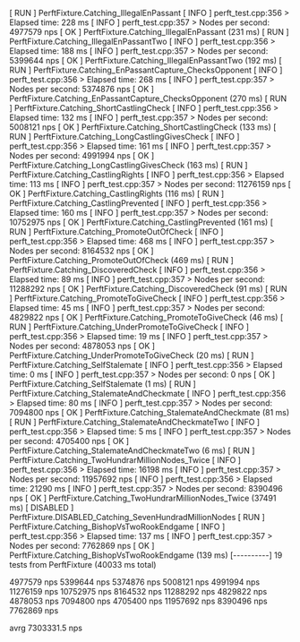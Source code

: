 [ RUN      ] PerftFixture.Catching_IllegalEnPassant
[     INFO ] perft_test.cpp:356 > Elapsed time: 228 ms
[     INFO ] perft_test.cpp:357 > Nodes per second: 4977579 nps
[       OK ] PerftFixture.Catching_IllegalEnPassant (231 ms)
[ RUN      ] PerftFixture.Catching_IllegalEnPassantTwo
[     INFO ] perft_test.cpp:356 > Elapsed time: 188 ms
[     INFO ] perft_test.cpp:357 > Nodes per second: 5399644 nps
[       OK ] PerftFixture.Catching_IllegalEnPassantTwo (192 ms)
[ RUN      ] PerftFixture.Catching_EnPassantCapture_ChecksOpponent
[     INFO ] perft_test.cpp:356 > Elapsed time: 268 ms
[     INFO ] perft_test.cpp:357 > Nodes per second: 5374876 nps
[       OK ] PerftFixture.Catching_EnPassantCapture_ChecksOpponent (270 ms)
[ RUN      ] PerftFixture.Catching_ShortCastlingCheck
[     INFO ] perft_test.cpp:356 > Elapsed time: 132 ms
[     INFO ] perft_test.cpp:357 > Nodes per second: 5008121 nps
[       OK ] PerftFixture.Catching_ShortCastlingCheck (133 ms)
[ RUN      ] PerftFixture.Catching_LongCastlingGivesCheck
[     INFO ] perft_test.cpp:356 > Elapsed time: 161 ms
[     INFO ] perft_test.cpp:357 > Nodes per second: 4991994 nps
[       OK ] PerftFixture.Catching_LongCastlingGivesCheck (163 ms)
[ RUN      ] PerftFixture.Catching_CastlingRights
[     INFO ] perft_test.cpp:356 > Elapsed time: 113 ms
[     INFO ] perft_test.cpp:357 > Nodes per second: 11276159 nps
[       OK ] PerftFixture.Catching_CastlingRights (116 ms)
[ RUN      ] PerftFixture.Catching_CastlingPrevented
[     INFO ] perft_test.cpp:356 > Elapsed time: 160 ms
[     INFO ] perft_test.cpp:357 > Nodes per second: 10752975 nps
[       OK ] PerftFixture.Catching_CastlingPrevented (161 ms)
[ RUN      ] PerftFixture.Catching_PromoteOutOfCheck
[     INFO ] perft_test.cpp:356 > Elapsed time: 468 ms
[     INFO ] perft_test.cpp:357 > Nodes per second: 8164532 nps
[       OK ] PerftFixture.Catching_PromoteOutOfCheck (469 ms)
[ RUN      ] PerftFixture.Catching_DiscoveredCheck
[     INFO ] perft_test.cpp:356 > Elapsed time: 89 ms
[     INFO ] perft_test.cpp:357 > Nodes per second: 11288292 nps
[       OK ] PerftFixture.Catching_DiscoveredCheck (91 ms)
[ RUN      ] PerftFixture.Catching_PromoteToGiveCheck
[     INFO ] perft_test.cpp:356 > Elapsed time: 45 ms
[     INFO ] perft_test.cpp:357 > Nodes per second: 4829822 nps
[       OK ] PerftFixture.Catching_PromoteToGiveCheck (46 ms)
[ RUN      ] PerftFixture.Catching_UnderPromoteToGiveCheck
[     INFO ] perft_test.cpp:356 > Elapsed time: 19 ms
[     INFO ] perft_test.cpp:357 > Nodes per second: 4878053 nps
[       OK ] PerftFixture.Catching_UnderPromoteToGiveCheck (20 ms)
[ RUN      ] PerftFixture.Catching_SelfStalemate
[     INFO ] perft_test.cpp:356 > Elapsed time: 0 ms
[     INFO ] perft_test.cpp:357 > Nodes per second: 0 nps
[       OK ] PerftFixture.Catching_SelfStalemate (1 ms)
[ RUN      ] PerftFixture.Catching_StalemateAndCheckmate
[     INFO ] perft_test.cpp:356 > Elapsed time: 80 ms
[     INFO ] perft_test.cpp:357 > Nodes per second: 7094800 nps
[       OK ] PerftFixture.Catching_StalemateAndCheckmate (81 ms)
[ RUN      ] PerftFixture.Catching_StalemateAndCheckmateTwo
[     INFO ] perft_test.cpp:356 > Elapsed time: 5 ms
[     INFO ] perft_test.cpp:357 > Nodes per second: 4705400 nps
[       OK ] PerftFixture.Catching_StalemateAndCheckmateTwo (6 ms)
[ RUN      ] PerftFixture.Catching_TwoHundrarMillionNodes_Twice
[     INFO ] perft_test.cpp:356 > Elapsed time: 16198 ms
[     INFO ] perft_test.cpp:357 > Nodes per second: 11957692 nps
[     INFO ] perft_test.cpp:356 > Elapsed time: 21290 ms
[     INFO ] perft_test.cpp:357 > Nodes per second: 8390496 nps
[       OK ] PerftFixture.Catching_TwoHundrarMillionNodes_Twice (37491 ms)
[ DISABLED ] PerftFixture.DISABLED_Catching_SevenHundradMillionNodes
[ RUN      ] PerftFixture.Catching_BishopVsTwoRookEndgame
[     INFO ] perft_test.cpp:356 > Elapsed time: 137 ms
[     INFO ] perft_test.cpp:357 > Nodes per second: 7762869 nps
[       OK ] PerftFixture.Catching_BishopVsTwoRookEndgame (139 ms)
[----------] 19 tests from PerftFixture (40033 ms total)


4977579 nps
5399644 nps
5374876 nps
5008121 nps
4991994 nps
11276159 nps
10752975 nps
8164532 nps
11288292 nps
4829822 nps
4878053 nps
7094800 nps
4705400 nps
11957692 nps
8390496 nps
7762869 nps

avrg 7303331.5 nps